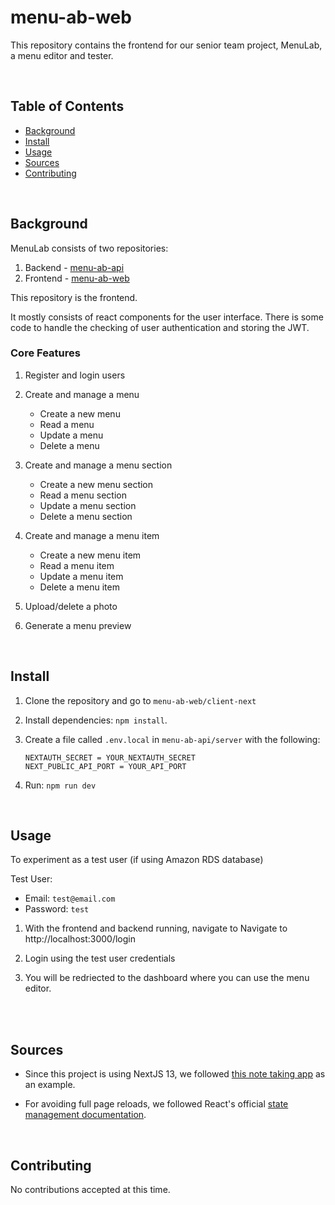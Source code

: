 # menu-ab-web

This repository contains the frontend for our senior team project, MenuLab, a menu editor and tester. 

<br />

## Table of Contents
- [Background](#background)
- [Install](#install)
- [Usage](#usage)
- [Sources](#sources)
- [Contributing](#contributing)

<br />

## Background

MenuLab consists of two repositories:

1. Backend - [menu-ab-api](https://github.com/sfdevshop/menu-ab-api)
2. Frontend - [menu-ab-web](https://github.com/sfdevshop/menu-ab-web)

This repository is the frontend. 

It mostly consists of react components for the user interface. There is some code to handle the checking of user authentication and storing the JWT.

### Core Features
1. Register and login users

2. Create and manage a menu 
    - Create a new menu
    - Read a menu
    - Update a menu
    - Delete a menu

3. Create and manage a menu section
    - Create a new menu section
    - Read a menu section
    - Update a menu section
    - Delete a menu section

4. Create and manage a menu item
    - Create a new menu item
    - Read a menu item
    - Update a menu item
    - Delete a menu item

5. Upload/delete a photo

6. Generate a menu preview



<br />

## Install

1. Clone the repository and go to ```menu-ab-web/client-next```

2. Install dependencies: ```npm install```. 

3. Create a file called `.env.local` in ```menu-ab-api/server``` with the following: 
    ```
    NEXTAUTH_SECRET = YOUR_NEXTAUTH_SECRET
    NEXT_PUBLIC_API_PORT = YOUR_API_PORT
    ```
8. Run: ```npm run dev```

<br />

## Usage
To experiment as a test user (if using Amazon RDS database)

Test User:
- Email: ```test@email.com```
- Password: ```test```

1. With the frontend and backend running, navigate to Navigate to http://localhost:3000/login

2. Login using the test user credentials

3. You will be redriected to the dashboard where you can use the menu editor.

<br />


<br />

## Sources


- Since this project is using NextJS 13, we followed [this note taking app](https://github.com/shadcn/taxonomy) as an example.



- For avoiding full page reloads, we followed React's official [state management documentation](https://react.dev/learn/managing-state).



<br />

## Contributing

No contributions accepted at this time. 
